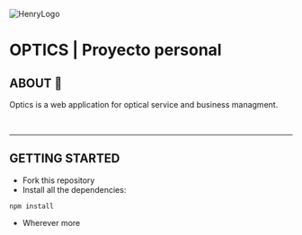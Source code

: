 ![HenryLogo](https://d31uz8lwfmyn8g.cloudfront.net/Assets/logo-henry-white-lg.png)

# **OPTICS** | Proyecto personal

## **ABOUT 💬**

Optics is a web application for optical service and business managment.

<br />

---

## **GETTING STARTED**

- Fork this repository
- Install all the dependencies:
```
npm install
```
- Wherever more